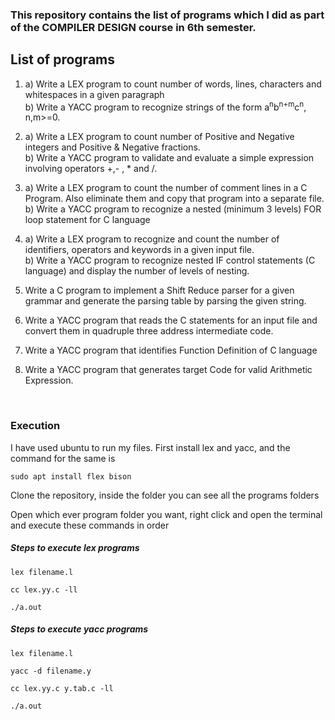 ### This repository contains the list of programs which I did as part of the COMPILER DESIGN course in 6th semester.

## List of programs


1. a) Write a LEX program to count number of words, lines, characters and whitespaces in a given paragraph <br />
   b) Write a YACC program to recognize strings of the form a<sup>n</sup>b<sup>n+m</sup>c<sup>n</sup>, n,m>=0.

2. a) Write a LEX program to count number of Positive and Negative integers and Positive & Negative fractions. <br />
   b) Write a YACC program to validate and evaluate a simple expression
involving operators +,- , * and /.

3. a) Write a LEX program to count the number of comment lines  in  a  C  Program.  Also eliminate them and copy that program into a separate file.<br />
   b) Write a YACC program to recognize a nested (minimum 3 levels) FOR loop statement for C language

4. a) Write a LEX program to recognize and count the number of identifiers, operators and keywords in a given input file. <br />
   b) Write a YACC program to recognize nested IF control statements (C language) and display the number of levels of nesting.

5. Write a C program to implement a Shift Reduce parser for a given grammar
and generate the parsing table by parsing the given string.

6. Write a YACC program that reads the C statements for an input file and convert them in quadruple three address intermediate code.

7. Write a YACC program that identifies Function Definition of C language

8. Write a YACC program that generates target Code for valid Arithmetic Expression.

<br />

### Execution

I have used ubuntu to run my files. 
First install lex and yacc, and the command for the same is

```
sudo apt install flex bison
```

Clone the repository, 
inside the folder you can see all the programs folders

Open which ever program folder you want, 
right click and open the terminal and execute these commands in order

##### Steps to execute lex programs

```
lex filename.l
```

```
cc lex.yy.c -ll
```
```
./a.out
```

##### Steps to execute yacc programs

```
lex filename.l
```
```
yacc -d filename.y
```
```
cc lex.yy.c y.tab.c -ll
```
```
./a.out
```

